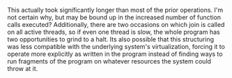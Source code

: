 This actually took significantly longer than most of the prior operations. I'm not certain why, but may be bound up in the increased number of function calls executed? Additionally, there are two occasions on which join is called on all active threads, so if even one thread is slow, the whole program has two opportunities to grind to a halt.
Its also possible that this structuring was less compatible with the underlying system's virtualization, forcing it to operate more explicitly as written in the program instead of finding ways to run fragments of the program on whatever resources the system could throw at it.